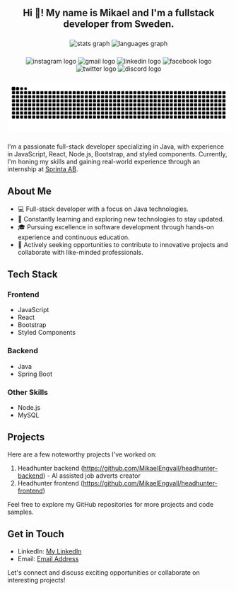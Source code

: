<h2 align="center">Hi 👋! My name is Mikael and I'm a fullstack developer from Sweden.</h2>

###

<div align="center">
  <img src="https://github-readme-stats.vercel.app/api?username=MikaelEngvall&hide_title=true&hide_rank=true&show_icons=true&include_all_commits=true&count_private=true&disable_animations=false&theme=dracula&locale=en&hide_border=false&custom_title=My%20stats" height="150" alt="stats graph"  />
  <img src="https://github-readme-stats.vercel.app/api/top-langs?username=MikaelEngvall&locale=en&hide_title=false&layout=compact&card_width=320&langs_count=5&theme=dracula&hide_border=false" height="150" alt="languages graph"  />
</div>

###

<div align="center">
  <img src="https://img.shields.io/static/v1?message=Instagram&logo=instagram&label=&color=E4405F&logoColor=white&labelColor=&style=for-the-badge" height="35" alt="instagram logo"  />
  <img src="https://img.shields.io/static/v1?message=Gmail&logo=gmail&label=&color=D14836&logoColor=white&labelColor=&style=for-the-badge" height="35" alt="gmail logo"  />
  <img src="https://img.shields.io/static/v1?message=LinkedIn&logo=linkedin&label=&color=0077B5&logoColor=white&labelColor=&style=for-the-badge" height="35" alt="linkedin logo"  />
  <img src="https://img.shields.io/static/v1?message=Facebook&logo=facebook&label=&color=1877F2&logoColor=white&labelColor=&style=for-the-badge" height="35" alt="facebook logo"  />
  <img src="https://img.shields.io/static/v1?message=Twitter&logo=twitter&label=&color=1DA1F2&logoColor=white&labelColor=&style=for-the-badge" height="35" alt="twitter logo"  />
  <img src="https://img.shields.io/static/v1?message=Discord&logo=discord&label=&color=7289DA&logoColor=white&labelColor=&style=for-the-badge" height="35" alt="discord logo"  />
</div>

###

<img src="https://raw.githubusercontent.com/MikaelEngvall/MikaelEngvall/output/snake.svg" alt="Snake animation" />

###


I'm a passionate full-stack developer specializing in Java, with experience in JavaScript, React, Node.js, Bootstrap, and styled components. Currently, I'm honing my skills and gaining real-world experience through an internship at [Sprinta AB](https://sprinta.se).

## About Me

- 💻 Full-stack developer with a focus on Java technologies.
- 🌱 Constantly learning and exploring new technologies to stay updated.
- 🎓 Pursuing excellence in software development through hands-on experience and continuous education.
- 🚀 Actively seeking opportunities to contribute to innovative projects and collaborate with like-minded professionals.

## Tech Stack

### Frontend

- JavaScript
- React
- Bootstrap
- Styled Components

### Backend

- Java
- Spring Boot

### Other Skills

- Node.js
- MySQL

## Projects

Here are a few noteworthy projects I've worked on:

1. Headhunter backend (https://github.com/MikaelEngvall/headhunter-backend) - AI assisted job adverts creator
2. Headhunter frontend (https://github.com/MikaelEngvall/headhunter-frontend)

Feel free to explore my GitHub repositories for more projects and code samples.

## Get in Touch

- LinkedIn: [My LinkedIn](https://www.linkedin.com/in/mikaelengvall/)
- Email: [Email Address](mailto:mikael.engvall.me@gmail.com)

Let's connect and discuss exciting opportunities or collaborate on interesting projects!


<!---
MikaelEngvall/MikaelEngvall is a ✨ special ✨ repository because its `README.md` (this file) appears on your GitHub profile.
You can click the Preview link to take a look at your changes.
--->
